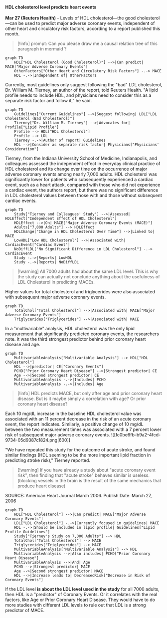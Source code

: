 #### HDL cholesterol level predicts heart events

**Mar 27 (Reuters Health)** - Levels of HDL cholesterol—the good cholesterol—can be used to predict major adverse coronary events, independent of other heart and circulatory risk factors, according to a report published this month.

> [!info] prompt: Can you please draw me a causal relation tree of this paragraph in mermaid ?

```mermaid
graph TD
    HDL["HDL Cholesterol (Good Cholesterol)"] -->|Can predict| MACE["Major Adverse Coronary Events"]
    OtherFactors["Other Heart and Circulatory Risk Factors"] -.-> MACE
    HDL -.->|Independent of| OtherFactors
```

Currently, most guidelines only suggest following the "bad" LDL cholesterol, Dr. William M. Tierney, an author of the report, told Reuters Health. "A lipid profile needs to include HDL, and physicians need to consider this as a separate risk factor and follow it," he said.

```mermaid
graph TD
    Guidelines["Current Guidelines"] -->|Suggest following| LDL["LDL Cholesterol (Bad Cholesterol)"]
    Tierney["Dr. William M. Tierney"] -->|Advocates for| Profile["Lipid Profile"]
    Profile --> HDL["HDL Cholesterol"]
    Profile --> LDL
    Tierney -.->|Author of report| Guidelines
    HDL -->|Consider as separate risk factor| Physicians["Physicians' Consideration"]
```

Tierney, from the Indiana University School of Medicine, Indianapolis, and colleagues assessed the independent effect in everyday clinical practice of HDL cholesterol and its change over time on the occurrence of major adverse coronary events among nearly 7,000 adults. HDL cholesterol was significantly lower for patients who subsequently experienced a cardiac event, such as a heart attack, compared with those who did not experience a cardiac event, the authors report, but there was no significant difference in LDL cholesterol values between those with and those without subsequent cardiac events.

```mermaid
graph TD
    Study["Tierney and Colleagues' Study"] -->|Assessed| HDLEffect["Independent Effect of HDL Cholesterol"]
    HDLEffect -->|On| MACE["Major Adverse Coronary Events (MACE)"]
    Adults["7,000 Adults"] --> HDLEffect
    HDLChange["Change in HDL Cholesterol Over Time"] -->|Linked to| MACE
    LowHDL["Low HDL Cholesterol"] -->|Associated with| CardiacEvent["Cardiac Event"]
    NoDiffLDL["No Significant Difference in LDL Cholesterol"] -.-> CardiacEvent
    Study -.->|Reports| LowHDL
    Study -.->|Reports| NoDiffLDL
```
> [!warning] All 7000 adults had about the same LDL level. This is why the study can actually not conclude anything about the usefulness of LDL Cholesterol in predicting MACEs.

Higher values for total cholesterol and triglycerides were also associated with subsequent major adverse coronary events.

```mermaid
graph TD
    TotalChol["Total Cholesterol"] -->|Associated with| MACE["Major Adverse Coronary Events"]
    Triglycerides["Triglycerides"] -->|Associated with| MACE
```

In a "multivariable" analysis, HDL cholesterol was the only lipid measurement that significantly predicted coronary events, the researchers note. It was the third strongest predictor behind prior coronary heart disease and age.

```mermaid
graph TD
    MultivariableAnalysis["Multivariable Analysis"] --> HDL["HDL Cholesterol"]
    HDL -->|predictor| CE["Coronary Events"]
    PCHD["Prior Coronary Heart Disease"] -->|Strongest predictor| CE
    Age -->|Second strongest predictor| CE
    MultivariableAnalysis -.->|Includes| PCHD
    MultivariableAnalysis -.->|Includes| Age

```
>[!info] HDL predicts MACE, but only after age and prior coronary heart disease. But is it maybe simply a correlation with age? Or prior coronary heart disease?

Each 10 mg/dL increase in the baseline HDL cholesterol value was associated with an 11 percent decrease in the risk of an acute coronary event, the report indicates. Similarly, a positive change of 10 mg/dL between the two measurement times was associated with a 7 percent lower risk of subsequent major adverse coronary events.
![[fc0be6fb-b9a2-4fcd-9734-05d9387c1824.png|600]]

"We have repeated this study for the outcome of acute stroke, and found similar findings (HDL seeming to be the more important lipid fraction in predicting stroke risk)," Tierney reported.
>[!warning] If you have already a study about "acute coronary event risk", then finding that "acute stroke" behaves similar is useless. (blocking vessels in the brain is the result of the same mechanics that produce heart disease)

SOURCE: American Heart Journal March 2006.
Publish Date: March 27, 2006

```mermaid
graph TD
    HDL["HDL Cholesterol"] -->|Can predict| MACE["Major Adverse Coronary Events"]
    LDL["LDL Cholesterol"] -.->|Currently focused in guidelines| MACE
    HDL -.->|Should be included in lipid profile| Guidelines["Lipid Profile Guidelines"]
    Study["Tierney's Study on 7,000 Adults"] --> HDL
    TotalChol["Total Cholesterol"] --> MACE
    Triglycerides["Triglycerides"] --> MACE
    MultivariableAnalysis["Multivariable Analysis"] --> HDL
    MultivariableAnalysis -->|Also includes| PCHD["Prior Coronary Heart Disease"]
    MultivariableAnalysis -->|And| Age
    PCHD -->|Strongest predictor| MACE
    Age -->|Second strongest predictor| MACE
    HDL -->|Increase leads to| DecreasedRisk["Decrease in Risk of Coronary Events"]
```

If the LDL level **is about the LDL level used in the study** for all 7000 adults, then HDL is a "predictor" of Coronary Events. Or it correlates with the real factors, like Age or Prior Coronary Heart Disease.
They would have to do more studies with different LDL levels to rule out that LDL is a strong predictor of MACE.

